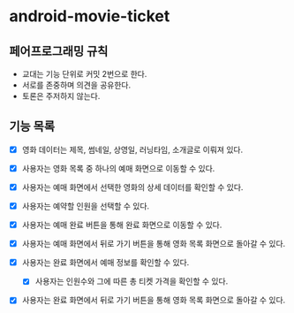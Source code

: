 # android-movie-ticket

## 페어프로그래밍 규칙
* 교대는 기능 단위로 커밋 2번으로 한다.
* 서로를 존중하며 의견을 공유한다.
* 토론은 주저하지 않는다.

## 기능 목록
- [x] 영화 데이터는 제목, 썸네일, 상영일, 러닝타임, 소개글로 이뤄져 있다.
- [x] 사용자는 영화 목록 중 하나의 예매 화면으로 이동할 수 있다.


- [x] 사용자는 예매 화면에서 선택한 영화의 상세 데이터를 확인할 수 있다.
- [x] 사용자는 예약할 인원을 선택할 수 있다.
- [x] 사용자는 예매 완료 버튼을 통해 완료 화면으로 이동할 수 있다.
- [x] 사용자는 예매 화면에서 뒤로 가기 버튼을 통해 영화 목록 화면으로 돌아갈 수 있다.


- [x] 사용자는 완료 화면에서 예매 정보를 확인할 수 있다.
  - [x] 사용자는 인원수와 그에 따른 총 티켓 가격을 확인할 수 있다.
- [x] 사용자는 완료 화면에서 뒤로 가기 버튼을 통해 영화 목록 화면으로 돌아갈 수 있다.
